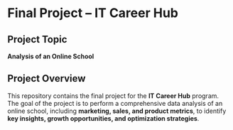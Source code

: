 # Final Project – IT Career Hub

## Project Topic
**Analysis of an Online School**

## Project Overview
This repository contains the final project for the **IT Career Hub** program. The goal of the project is to perform a comprehensive data analysis of an online school, including **marketing, sales, and product metrics**, to identify **key insights, growth opportunities, and optimization strategies**.
